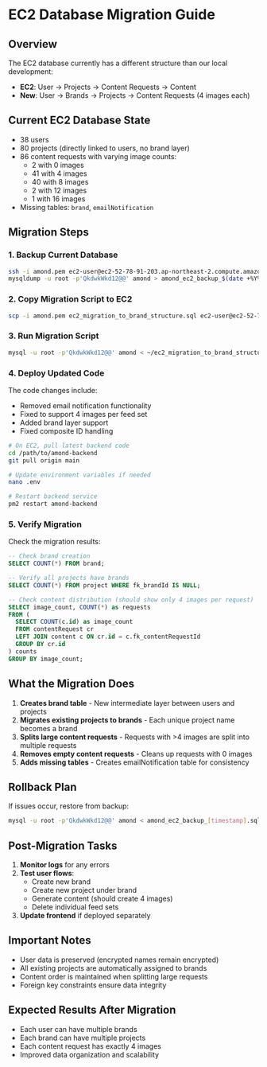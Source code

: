 # EC2 Database Migration Guide

## Overview
The EC2 database currently has a different structure than our local development:
- **EC2**: User → Projects → Content Requests → Content
- **New**: User → Brands → Projects → Content Requests (4 images each)

## Current EC2 Database State
- 38 users
- 80 projects (directly linked to users, no brand layer)
- 86 content requests with varying image counts:
  - 2 with 0 images
  - 41 with 4 images  
  - 40 with 8 images
  - 2 with 12 images
  - 1 with 16 images
- Missing tables: `brand`, `emailNotification`

## Migration Steps

### 1. Backup Current Database
```bash
ssh -i amond.pem ec2-user@ec2-52-78-91-203.ap-northeast-2.compute.amazonaws.com
mysqldump -u root -p'QkdwkWkd12@@' amond > amond_ec2_backup_$(date +%Y%m%d_%H%M%S).sql
```

### 2. Copy Migration Script to EC2
```bash
scp -i amond.pem ec2_migration_to_brand_structure.sql ec2-user@ec2-52-78-91-203.ap-northeast-2.compute.amazonaws.com:~/
```

### 3. Run Migration Script
```bash
mysql -u root -p'QkdwkWkd12@@' amond < ~/ec2_migration_to_brand_structure.sql
```

### 4. Deploy Updated Code
The code changes include:
- Removed email notification functionality
- Fixed to support 4 images per feed set
- Added brand layer support
- Fixed composite ID handling

```bash
# On EC2, pull latest backend code
cd /path/to/amond-backend
git pull origin main

# Update environment variables if needed
nano .env

# Restart backend service
pm2 restart amond-backend
```

### 5. Verify Migration

Check the migration results:
```sql
-- Check brand creation
SELECT COUNT(*) FROM brand;

-- Verify all projects have brands
SELECT COUNT(*) FROM project WHERE fk_brandId IS NULL;

-- Check content distribution (should show only 4 images per request)
SELECT image_count, COUNT(*) as requests
FROM (
  SELECT COUNT(c.id) as image_count
  FROM contentRequest cr
  LEFT JOIN content c ON cr.id = c.fk_contentRequestId
  GROUP BY cr.id
) counts
GROUP BY image_count;
```

## What the Migration Does

1. **Creates brand table** - New intermediate layer between users and projects
2. **Migrates existing projects to brands** - Each unique project name becomes a brand
3. **Splits large content requests** - Requests with >4 images are split into multiple requests
4. **Removes empty content requests** - Cleans up requests with 0 images
5. **Adds missing tables** - Creates emailNotification table for consistency

## Rollback Plan

If issues occur, restore from backup:
```bash
mysql -u root -p'QkdwkWkd12@@' amond < amond_ec2_backup_[timestamp].sql
```

## Post-Migration Tasks

1. **Monitor logs** for any errors
2. **Test user flows**:
   - Create new brand
   - Create new project under brand
   - Generate content (should create 4 images)
   - Delete individual feed sets
3. **Update frontend** if deployed separately

## Important Notes

- User data is preserved (encrypted names remain encrypted)
- All existing projects are automatically assigned to brands
- Content order is maintained when splitting large requests
- Foreign key constraints ensure data integrity

## Expected Results After Migration

- Each user can have multiple brands
- Each brand can have multiple projects  
- Each content request has exactly 4 images
- Improved data organization and scalability